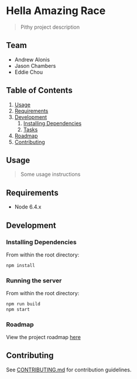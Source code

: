 # Hella Amazing Race

> Pithy project description

## Team

  - Andrew Alonis
  - Jason Chambers
  - Eddie Chou

## Table of Contents

1. [Usage](#Usage)
1. [Requirements](#requirements)
1. [Development](#development)
    1. [Installing Dependencies](#installing-dependencies)
    1. [Tasks](#tasks)
1. [Roadmap](#roadmap)
1. [Contributing](#contributing)

## Usage

> Some usage instructions

## Requirements

- Node 6.4.x

## Development

### Installing Dependencies

From within the root directory:

```sh
npm install
```

### Running the server
From within the root directory:

```sh
npm run build
npm start
```

### Roadmap

View the project roadmap [here](LINK_TO_DOC)


## Contributing

See [CONTRIBUTING.md](CONTRIBUTING.md) for contribution guidelines.
